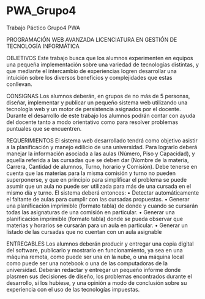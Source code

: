 # PWA_Grupo4
Trabajo Páctico Grupo4 PWA

PROGRAMACIÓN WEB AVANZADA
LICENCIATURA EN GESTIÓN DE TECNOLOGÍA INFORMÁTICA

OBJETIVOS
Este trabajo busca que los alumnos experimenten en equipos una pequeña implementación sobre
una variedad de tecnologías distintas, y que mediante el intercambio de experiencias logren
desarrollar una intuición sobre los diversos beneficios y complejidades que estas conllevan.

CONSIGNAS
Los alumnos deberán, en grupos de no más de 5 personas, diseñar, implementar y publicar un
pequeño sistema web utilizando una tecnología web y un motor de persistencia asignados por el
docente. Durante el desarrollo de este trabajo los alumnos podrán contar con ayuda del docente
tanto a modo orientativo como para resolver problemas puntuales que se encuentren.

REQUERIMIENTOS
El sistema web desarrollado tendrá como objetivo asistir a la planificación y manejo edilicio de una
universidad. Para lograrlo deberá manejar la información asociada a las aulas (Número, Piso y
Capacidad), y aquella referida a las cursadas que se deben dar (Nombre de la materia, Carrera,
Cantidad de alumnos, Turno, horario y Comisión). Debe tenerse en cuenta que las materias para la
misma comisión y turno no pueden superponerse, y que en principio para simplificar el problema
se puede asumir que un aula no puede ser utilizada para más de una cursada en el mismo día y
turno.
El sistema deberá entonces:
• Detectar automáticamente el faltante de aulas para cumplir con las cursadas propuestas.
• Generar una planificación imprimible (formato tabla) de donde y cuando se cursarán todas
las asignaturas de una comisión en particular.
• Generar una planificación imprimible (formato tabla) donde se pueda observar que
materias y horarios se cursarán para un aula en particular.
• Generar un listado de las cursadas que no cuentan con un aula asignable

ENTREGABLES
Los alumnos deberán producir y entregar una copia digital del software, publicarlo y mostrarlo en
funcionamiento, ya sea en una máquina remota, como puede ser una en la nube, o una máquina
local como puede ser una notebook o una de las computadoras de la universidad.
Deberán redactar y entregar un pequeño informe donde plasmen sus decisiones de diseño, los
problemas encontrados durante el desarrollo, si los hubiese, y una opinión a modo de conclusión
sobre su experiencia con el uso de las tecnologías impuestas.
